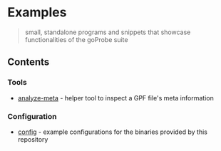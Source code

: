 # Examples

> small, standalone programs and snippets that showcase functionalities of the goProbe suite

## Contents

### Tools

* [analyze-meta](./analyze-meta/) - helper tool to inspect a GPF file's meta information

### Configuration

* [config](./config/) - example configurations for the binaries provided by this repository
